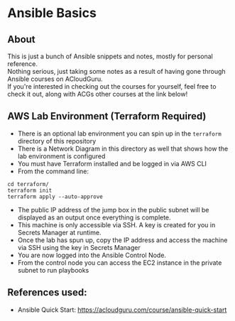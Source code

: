 # Ansible Basics
## About
This is just a bunch of Ansible snippets and notes, mostly for personal reference.</br>
Nothing serious, just taking some notes as a result of having gone through Ansible courses on ACloudGuru.</br>
If you're interested in checking out the courses for yourself, feel free to check it out, along with ACGs other courses at the link below!</br>

## AWS Lab Environment (Terraform Required)
- There is an optional lab environment you can spin up in the `terraform` directory of this repository 
- There is a Network Diagram in this directory as well that shows how the lab environment is configured
- You must have Terraform installed and be logged in via AWS CLI
- From the command line:
```
cd terraform/
terraform init
terraform apply --auto-approve
```
- The public IP address of the jump box in the public subnet will be displayed as an output once everything is complete.
- This machine is only accessible via SSH. A key is created for you in Secrets Manager at runtime.
- Once the lab has spun up, copy the IP address and access the machine via SSH using the key in Secrets Manager
- You are now logged into the Ansible Control Node. 
- From the control node you can access the EC2 instance in the private subnet to run playbooks

## References used:
- Ansible Quick Start:   https://acloudguru.com/course/ansible-quick-start
